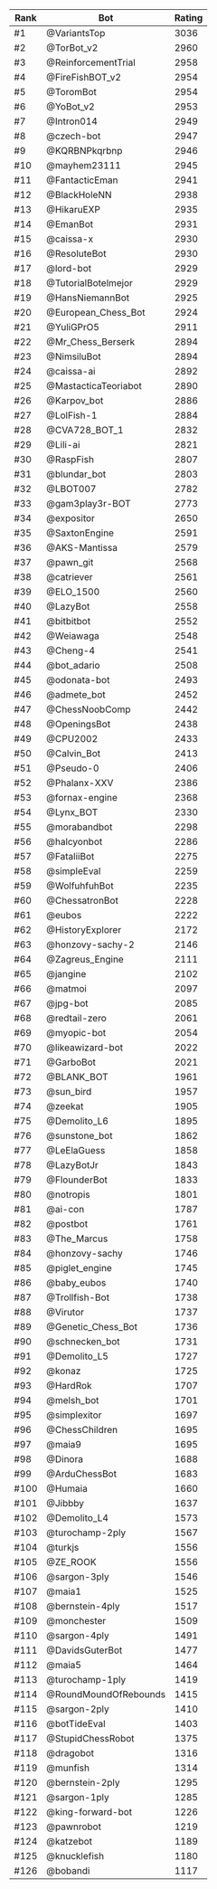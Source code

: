 Rank|Bot|Rating
---|---|---
#1|@VariantsTop|3036
#2|@TorBot_v2|2960
#3|@ReinforcementTrial|2958
#4|@FireFishBOT_v2|2954
#5|@ToromBot|2954
#6|@YoBot_v2|2953
#7|@Intron014|2949
#8|@czech-bot|2947
#9|@KQRBNPkqrbnp|2946
#10|@mayhem23111|2945
#11|@FantacticEman|2941
#12|@BlackHoleNN|2938
#13|@HikaruEXP|2935
#14|@EmanBot|2931
#15|@caissa-x|2930
#16|@ResoluteBot|2930
#17|@lord-bot|2929
#18|@TutorialBotelmejor|2929
#19|@HansNiemannBot|2925
#20|@European_Chess_Bot|2924
#21|@YuliGPrO5|2911
#22|@Mr_Chess_Berserk|2894
#23|@NimsiluBot|2894
#24|@caissa-ai|2892
#25|@MastacticaTeoriabot|2890
#26|@Karpov_bot|2886
#27|@LolFish-1|2884
#28|@CVA728_BOT_1|2832
#29|@Lili-ai|2821
#30|@RaspFish|2807
#31|@blundar_bot|2803
#32|@LBOT007|2782
#33|@gam3play3r-BOT|2773
#34|@expositor|2650
#35|@SaxtonEngine|2591
#36|@AKS-Mantissa|2579
#37|@pawn_git|2568
#38|@catriever|2561
#39|@ELO_1500|2560
#40|@LazyBot|2558
#41|@bitbitbot|2552
#42|@Weiawaga|2548
#43|@Cheng-4|2541
#44|@bot_adario|2508
#45|@odonata-bot|2493
#46|@admete_bot|2452
#47|@ChessNoobComp|2442
#48|@OpeningsBot|2438
#49|@CPU2002|2433
#50|@Calvin_Bot|2413
#51|@Pseudo-0|2406
#52|@Phalanx-XXV|2386
#53|@fornax-engine|2368
#54|@Lynx_BOT|2330
#55|@morabandbot|2298
#56|@halcyonbot|2286
#57|@FataliiBot|2275
#58|@simpleEval|2259
#59|@WolfuhfuhBot|2235
#60|@ChessatronBot|2228
#61|@eubos|2222
#62|@HistoryExplorer|2172
#63|@honzovy-sachy-2|2146
#64|@Zagreus_Engine|2111
#65|@jangine|2102
#66|@matmoi|2097
#67|@jpg-bot|2085
#68|@redtail-zero|2061
#69|@myopic-bot|2054
#70|@likeawizard-bot|2022
#71|@GarboBot|2021
#72|@BLANK_BOT|1961
#73|@sun_bird|1957
#74|@zeekat|1905
#75|@Demolito_L6|1895
#76|@sunstone_bot|1862
#77|@LeElaGuess|1858
#78|@LazyBotJr|1843
#79|@FlounderBot|1833
#80|@notropis|1801
#81|@ai-con|1787
#82|@postbot|1761
#83|@The_Marcus|1758
#84|@honzovy-sachy|1746
#85|@piglet_engine|1745
#86|@baby_eubos|1740
#87|@Trollfish-Bot|1738
#88|@Virutor|1737
#89|@Genetic_Chess_Bot|1736
#90|@schnecken_bot|1731
#91|@Demolito_L5|1727
#92|@konaz|1725
#93|@HardRok|1707
#94|@melsh_bot|1701
#95|@simplexitor|1697
#96|@ChessChildren|1695
#97|@maia9|1695
#98|@Dinora|1688
#99|@ArduChessBot|1683
#100|@Humaia|1660
#101|@Jibbby|1637
#102|@Demolito_L4|1573
#103|@turochamp-2ply|1567
#104|@turkjs|1556
#105|@ZE_ROOK|1556
#106|@sargon-3ply|1546
#107|@maia1|1525
#108|@bernstein-4ply|1517
#109|@monchester|1509
#110|@sargon-4ply|1491
#111|@DavidsGuterBot|1477
#112|@maia5|1464
#113|@turochamp-1ply|1419
#114|@RoundMoundOfRebounds|1415
#115|@sargon-2ply|1410
#116|@botTideEval|1403
#117|@StupidChessRobot|1375
#118|@dragobot|1316
#119|@munfish|1314
#120|@bernstein-2ply|1295
#121|@sargon-1ply|1285
#122|@king-forward-bot|1226
#123|@pawnrobot|1219
#124|@katzebot|1189
#125|@knucklefish|1180
#126|@bobandi|1117
